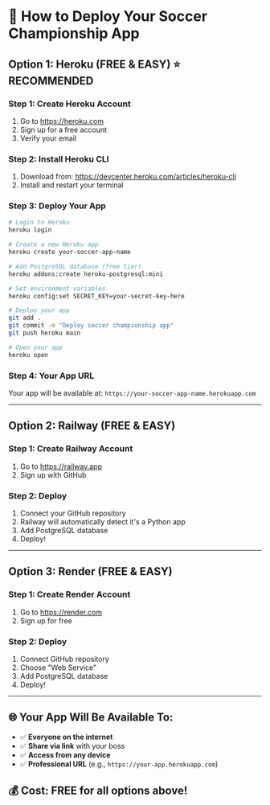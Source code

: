 # 🚀 How to Deploy Your Soccer Championship App

## Option 1: Heroku (FREE & EASY) ⭐ RECOMMENDED

### Step 1: Create Heroku Account
1. Go to https://heroku.com
2. Sign up for a free account
3. Verify your email

### Step 2: Install Heroku CLI
1. Download from: https://devcenter.heroku.com/articles/heroku-cli
2. Install and restart your terminal

### Step 3: Deploy Your App
```bash
# Login to Heroku
heroku login

# Create a new Heroku app
heroku create your-soccer-app-name

# Add PostgreSQL database (free tier)
heroku addons:create heroku-postgresql:mini

# Set environment variables
heroku config:set SECRET_KEY=your-secret-key-here

# Deploy your app
git add .
git commit -m "Deploy soccer championship app"
git push heroku main

# Open your app
heroku open
```

### Step 4: Your App URL
Your app will be available at: `https://your-soccer-app-name.herokuapp.com`

---

## Option 2: Railway (FREE & EASY)

### Step 1: Create Railway Account
1. Go to https://railway.app
2. Sign up with GitHub

### Step 2: Deploy
1. Connect your GitHub repository
2. Railway will automatically detect it's a Python app
3. Add PostgreSQL database
4. Deploy!

---

## Option 3: Render (FREE & EASY)

### Step 1: Create Render Account
1. Go to https://render.com
2. Sign up for free

### Step 2: Deploy
1. Connect GitHub repository
2. Choose "Web Service"
3. Add PostgreSQL database
4. Deploy!

---

## 🌐 Your App Will Be Available To:
- ✅ **Everyone on the internet**
- ✅ **Share via link** with your boss
- ✅ **Access from any device**
- ✅ **Professional URL** (e.g., `https://your-app.herokuapp.com`)

## 💰 Cost: FREE for all options above!
